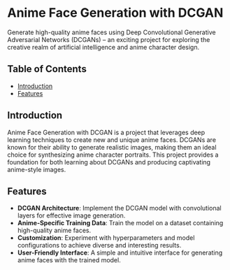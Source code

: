 # Anime Face Generation with DCGAN

Generate high-quality anime faces using Deep Convolutional Generative Adversarial Networks (DCGANs) – an exciting project for exploring the creative realm of artificial intelligence and anime character design.

## Table of Contents
- [Introduction](#introduction)
- [Features](#features)

## Introduction

Anime Face Generation with DCGAN is a project that leverages deep learning techniques to create new and unique anime faces. DCGANs are known for their ability to generate realistic images, making them an ideal choice for synthesizing anime character portraits. This project provides a foundation for both learning about DCGANs and producing captivating anime-style images.

## Features

- **DCGAN Architecture**: Implement the DCGAN model with convolutional layers for effective image generation.
- **Anime-Specific Training Data**: Train the model on a dataset containing high-quality anime faces.
- **Customization**: Experiment with hyperparameters and model configurations to achieve diverse and interesting results.
- **User-Friendly Interface**: A simple and intuitive interface for generating anime faces with the trained model.

